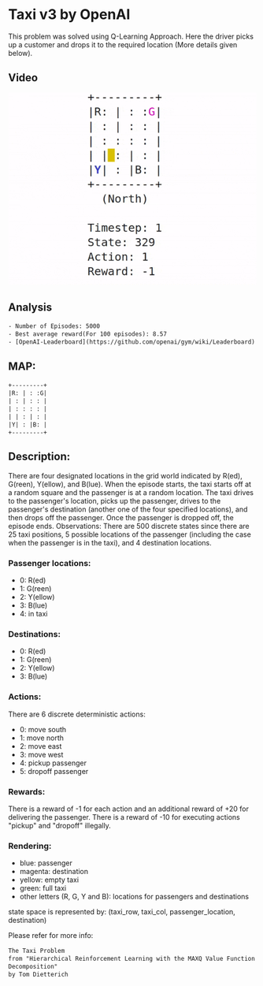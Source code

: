 # Taxi v3 by OpenAI

This problem was solved using Q-Learning Approach. Here the driver picks up a customer and drops it to the required location (More details given below).

## Video 
![](result.gif)

## Analysis
    - Number of Episodes: 5000
    - Best average reward(For 100 episodes): 8.57
    - [OpenAI-Leaderboard](https://github.com/openai/gym/wiki/Leaderboard)


## MAP:

    +---------+
    |R: | : :G|
    | : | : : |
    | : : : : |
    | | : | : |
    |Y| : |B: |
    +---------+

## Description:
There are four designated locations in the grid world indicated by R(ed), G(reen), Y(ellow), and B(lue). When the episode starts, the taxi starts off at a random square and the passenger is at a random location. The taxi drives to the passenger's location, picks up the passenger, drives to the passenger's destination (another one of the four specified locations), and then drops off the passenger. Once the passenger is dropped off, the episode ends.
Observations: 
There are 500 discrete states since there are 25 taxi positions, 5 possible locations of the passenger (including the case when the passenger is in the taxi), and 4 destination locations. 

### Passenger locations:
- 0: R(ed)
- 1: G(reen)
- 2: Y(ellow)
- 3: B(lue)
- 4: in taxi

### Destinations:
- 0: R(ed)
- 1: G(reen)
- 2: Y(ellow)
- 3: B(lue)
    
### Actions:
There are 6 discrete deterministic actions:
- 0: move south
- 1: move north
- 2: move east 
- 3: move west 
- 4: pickup passenger
- 5: dropoff passenger

### Rewards: 
There is a reward of -1 for each action and an additional reward of +20 for delivering the passenger. There is a reward of -10 for executing actions "pickup" and "dropoff" illegally.

### Rendering:
- blue: passenger
- magenta: destination
- yellow: empty taxi
- green: full taxi
- other letters (R, G, Y and B): locations for passengers and destinations

state space is represented by:
    (taxi_row, taxi_col, passenger_location, destination)

Please refer for more info:

    The Taxi Problem
    from "Hierarchical Reinforcement Learning with the MAXQ Value Function Decomposition"
    by Tom Dietterich
